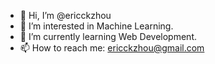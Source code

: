 - 👋 Hi, I’m @ericckzhou
- 👀 I’m interested in Machine Learning.
- 🌱 I’m currently learning Web Development.
- 📫 How to reach me: ericckzhou@gmail.com

<!---
ericckzhou/ericckzhou is a ✨ special ✨ repository because its `README.md` (this file) appears on your GitHub profile.
You can click the Preview link to take a look at your changes.
--->
